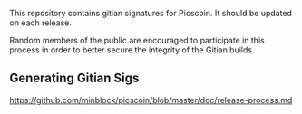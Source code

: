 This repository contains gitian signatures for Picscoin.  It should be updated on each release.

Random members of the public are encouraged to participate in this process in order to better secure the integrity of the Gitian builds.



## Generating Gitian Sigs



https://github.com/minblock/picscoin/blob/master/doc/release-process.md
